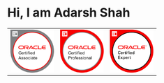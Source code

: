 <h1>Hi, I am Adarsh Shah</h1>
<center>
<table border="0">
<tr>
<td>
<img width="100px" src="https://github.com/AdarshShah/AboutMe/blob/master/images/oracle-certified-associate-java-se-7-programmer.png?raw=true"/>
</td>
  <td>
<img width="100px" src="https://github.com/AdarshShah/AboutMe/blob/master/images/oracle-certified-professional-java-se-7-programmer.png?raw=true"/>
  </td>
  <td>
<img width="100px" src="https://github.com/AdarshShah/AboutMe/blob/master/images/oracle-certified-expert-java-ee-6-web-component-developer.png?raw=true"/>
  </td>
</tr>
</table>
</center>
